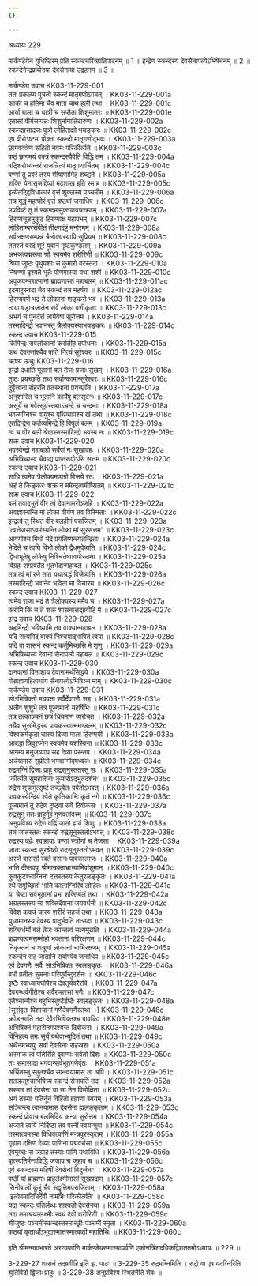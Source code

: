 ```yaml
---
{}

---
```



अध्यायः 229

मार्कण्डेयेन युधिष्ठिरम् प्रति स्कन्दचरित्रप्रतिपादनम् ॥ 1 ॥ इन्द्रेण स्कन्दस्य देवसैनापत्येऽभिषेचनम् ॥ 2 ॥ स्कन्देनेन्द्रप्रार्थनया देवसेनाया उद्वहनम् ॥ 3 ॥

मार्कण्डेय उवाच 	KK03-11-229-001  
ततः प्रकल्प्य पुत्रत्वे स्कन्दं मातृगणोऽगमत् ।	KK03-11-229-001a  
काकी च हलिमा चैव माता चाथ हली तथा ।	KK03-11-229-001c  
आर्या बाला च धात्री च सप्तैता शिशुमातरः ॥	KK03-11-229-001e  
एतासां वीर्यसम्पन्नः शिशुर्नामातिदारुणः ।	KK03-11-229-002a  
स्कन्दप्रसादजः पुत्रो लोहिताक्षो भयङ्करः ॥	KK03-11-229-002c  
एष वीरोऽष्टमः प्रोक्तः स्कन्दो मातृगणोद्भवः ।	KK03-11-229-003a  
छागवक्त्रेण सहितो नवमः परिकीर्त्यते ॥	KK03-11-229-003c  
षष्ठं छागमयं वक्त्रं स्कन्दस्यैवेति विद्धि तम् ।	KK03-11-229-004a  
षट्शिरोभ्यन्तरं राजन्नित्यं मातृगणार्चितम् ॥	KK03-11-229-004c  
षण्णां तु प्रवरं तस्य शीर्षाणामिह शब्द्यते ।	KK03-11-229-005a  
शक्तिं येनासृजद्दिव्यां भद्रशाख इति स्म ह ॥	KK03-11-229-005c  
इत्येतद्द्विविधाकारं वृत्तं शुक्लस्य पञ्चमीम् ।	KK03-11-229-006a  
तत्र युद्धं महाघोरं वृत्तं षष्ठ्यां जनाधिप ॥	KK03-11-229-006c  
उपविष्टं तु तं स्कन्दमामुक्तकवचस्रजम् ।	KK03-11-229-007a  
हिरण्यचूडमुकुटं हिरण्याक्षं महाप्रभम् ॥	KK03-11-229-007c  
लोहिताम्बरसंवीतं तीक्ष्णदंष्ट्रं मनोरमम् ।	KK03-11-229-008a  
सर्वलक्षणसम्पन्नं त्रैलोक्यस्यापि सुप्रियम् ॥	KK03-11-229-008c  
ततस्तं वरदं शूरं युवानं मृष्टकुण्डलम् ।	KK03-11-229-009a  
अभजत्पद्मरूपा श्रीः स्वयमेव शरीरिणी ॥	KK03-11-229-009c  
श्रिया जुष्टः पृथुयशाः स कुमारो वरस्तदा ।	KK03-11-229-010a  
निषण्णो दृश्यते भूतैः पौर्णमास्यां यथा शशी ॥	KK03-11-229-010c  
अपूजयन्महात्मानो ब्राह्मणास्तं महाबलम् ॥	KK03-11-229-011ac  
इदमाहुस्तदा चैव स्कन्दं तत्र महर्षयः ॥	KK03-11-229-012ac  
हिरण्यवर्ण भद्रं ते लोकानां शङ्करो भव ।	KK03-11-229-013a  
त्वया षड्रात्रजातेन सर्वे लोका वशीकृताः ॥	KK03-11-229-013c  
अभयं च पुनर्दत्तं त्वयैवैषां सुरोत्तम ।	KK03-11-229-014a  
तस्मादिन्द्रो भवानस्तु त्रैलोक्यस्याभयङ्करः ॥	KK03-11-229-014c  
स्कन्द उवाच 	KK03-11-229-015  
किमिन्द्रः सर्वलोकानां करोतीह तपोधनाः ।	KK03-11-229-015a  
कथं देवगणांश्चैव पाति नित्यं सुरेश्वरः ॥	KK03-11-229-015c  
ऋषय ऊचुः 	KK03-11-229-016  
इन्द्रो दधाति भूतानां बलं तेजः प्रजाः सुखम् ।	KK03-11-229-016a  
तुष्टः प्रयच्छति तथा सर्वान्कामान्सुरेश्वरः ॥	KK03-11-229-016c  
दुर्वृत्तानां संहरति व्रतस्थानां प्रयच्छति ।	KK03-11-229-017a  
अनुशास्ति च भूतानि कार्येषु बलसूदनः ॥	KK03-11-229-017c  
असूर्ये च भवेत्सूर्यस्तथाऽचन्द्रे च चन्द्रमाः ।	KK03-11-229-018a  
भवत्यग्निश्च वायुश्च पृथिव्यापश्च खं तथा ॥	KK03-11-229-018c  
एतदिन्द्रेण कर्तव्यमिन्द्रे हि विपुलं बलम् ।	KK03-11-229-019a  
त्वं च वीर बली श्रेष्ठस्तस्मादिन्द्रो भवस्व नः ॥	KK03-11-229-019c  
शक्र उवाच 	KK03-11-229-020  
भवस्वेन्द्रो महाबाहो सर्वेषां नः सुखावहः ।	KK03-11-229-020a  
अभिषिच्यस्व चैवाद्य प्राप्तरूपोऽसि सत्तम ॥	KK03-11-229-020c  
स्कन्द उवाच 	KK03-11-229-021  
शाधि त्वमेव त्रैलोक्यमव्यग्रो विजये रतः ।	KK03-11-229-021a  
अहं ते किङ्करः शक्र न ममेन्द्रत्वमीप्सितम् ॥	KK03-11-229-021c  
शक्र उवाच 	KK03-11-229-022  
बलं तवाद्भुतं वीर त्वं देवानामरीञ्जहि ।	KK03-11-229-022a  
अवज्ञास्यन्ति मां लोका वीर्यण तव विस्मिताः ॥	KK03-11-229-022c  
इन्द्रत्वे तु स्थितं वीर बलहीनं पराजितम् ।	KK03-11-229-023a  
\'त्वत्तेजसाऽवमंस्यन्ति लोका मां सुरसत्तम\' ॥	KK03-11-229-023c  
आवयोश्च मिथो भेदे प्रयतिष्यन्त्यतन्द्रिताः ।	KK03-11-229-024a  
भेदिते च त्वयि विभो लोको द्वैधमुपेष्यति ॥	KK03-11-229-024c  
द्विधाभूतेषु लोकेषु निश्चितेष्वावयोस्तथा ।	KK03-11-229-025a  
विग्रहः सम्प्रवर्तेत भूतभेदान्महाबल ॥	KK03-11-229-025c  
तत्र त्वं मां रणे तात यथाश्रद्धं विजेष्यसि ।	KK03-11-229-026a  
तस्मादिन्द्रो भवानेव भविता मा विचारय ॥	KK03-11-229-026c  
स्कन्द उवाच 	KK03-11-229-027  
त्वमेव राजा भद्रं ते त्रैलोक्यस्य ममैव च ।	KK03-11-229-027a  
करोमि किं च ते शक्र शासनात्तद्ब्रवीहि मे ॥	KK03-11-229-027c  
इन्द्र उवाच 	KK03-11-229-028  
अहमिन्द्रो भविष्यामि तव वाक्यान्महाबल ।	KK03-11-229-028a  
यदि सत्यमिदं वाक्यं निश्चयाद्भाषितं त्वया ॥	KK03-11-229-028c  
यदि वा शासनं स्कन्द कर्तुमिच्छसि मे शृणु ।	KK03-11-229-029a  
अभिषिच्यस्व देवानां सैनापत्ये महाबल ॥	KK03-11-229-029c  
स्कन्द उवाच 	KK03-11-229-030  
दानवानां विनाशाय देवानामर्थसिद्धये ।	KK03-11-229-030a  
गोब्राह्मणहितार्थाय सैनापत्येऽभिषिञ्च माम् ॥	KK03-11-229-030c  
मार्कण्डेय उवाच 	KK03-11-229-031  
सोऽभिषिक्तो मघवता सर्वैर्देवगणैः सह ।	KK03-11-229-031a  
अतीव शुशुभे तत्र पूज्यमानो महर्षिभिः ॥	KK03-11-229-031c  
तत्र तत्काञ्चनं छत्रं ध्रियमाणं व्यरोचत ।	KK03-11-229-032a  
तथैव सुसमिद्धस्य पावकस्यात्ममण्डलम् ॥	KK03-11-229-032c  
विश्वकर्मकृता चास्य दिव्या माला हिरण्मयी ।	KK03-11-229-033a  
आबद्धा त्रिपुरघ्नेन स्वयमेव यशस्विना ॥	KK03-11-229-033c  
आगम्य मनुजव्याघ्र सह देव्या परन्तप ।	KK03-11-229-034a  
अर्चयामास सुप्रीतो भगवान्गोवृषध्वजः ॥	KK03-11-229-034c  
रुद्रमग्निं द्विजाः प्राहू रुद्रसूनुस्ततस्तु सः ।	KK03-11-229-035a  
\'कीर्त्यते सुमहातेजाः कुमारोऽद्भुतदर्शनः\' ॥	KK03-11-229-035c  
रुद्रेण शुक्रमुत्सृष्टं तच्छ्वेतः पर्वतोऽभवत् ।	KK03-11-229-036a  
पावकस्येन्द्रियं श्वेते कृत्तिकाभिः कृतं नगे ॥	KK03-11-229-036c  
पूज्यमानं तु रुद्रेण दृष्ट्वा सर्वे दिवौकसः ।	KK03-11-229-037a  
रुद्रसूनुं ततः प्राहुर्गुहं गुणवतांवरम् ॥	KK03-11-229-037c  
अनुप्रविश्य रुद्रेण वह्निं जातो ह्ययं शिशुः ।	KK03-11-229-038a  
तत्र जातस्ततः स्कन्दो रुद्रसूनुस्ततोऽभवत् ॥	KK03-11-229-038c  
रुद्रस्य वह्नेः स्वाहायाः षण्णां स्त्रीणां च तेजसा ।	KK03-11-229-039a  
जातः स्कन्दः सुरश्रेष्ठो रुद्रसूनुस्ततोऽभवत् ॥	KK03-11-229-039c  
अरजे वाससी रक्ते वसानः पावकात्मजः ।	KK03-11-229-040a  
भाति दीप्तवपुः श्रीमान्रक्ताभ्राभ्यामिवांशुमान् ॥	KK03-11-229-040c  
कुक्कुटश्चाग्निना दत्तस्तस्य केतुरलङ्कृतः ।	KK03-11-229-041a  
रथे समुच्छ्रितो भाति कालाग्निरिव लोहितः ॥	KK03-11-229-041c  
या चेष्टा सर्वभूतानां प्रभा शक्तिर्बलं तथा ।	KK03-11-229-042a  
अग्रतस्तस्य सा शक्तिर्देवानां जयवर्धनी ॥	KK03-11-229-042c  
विवेश कवचं चास्य शरीरं सहजं तथा ।	KK03-11-229-043a  
युध्यमानस्य देवस्य प्रादुर्भवति तत्सदा ॥	KK03-11-229-043c  
शक्तिर्धर्मो बलं तेजः कान्तत्वं सत्यमुन्नतिः ।	KK03-11-229-044a  
ब्रह्मण्यत्वमसम्मोहो भक्तानां परिरक्षणम् ॥	KK03-11-229-044c  
निकृन्तनं च शत्रूणां लोकानां चाभिरक्षणम् ।	KK03-11-229-045a  
स्कन्देन सह जातानि सर्वाण्येव जनाधिप ॥	KK03-11-229-045c  
एवं देवगणैः सर्वैः सोऽभिषिक्तः स्वलङ्कृतः ।	KK03-11-229-046a  
बभौ प्रतीतः सुमनाः परिपूर्णेन्दुदर्शनः ॥	KK03-11-229-046c  
इष्टैः स्वाध्यायघोषैश्च देवतूर्यवरैरपि ।	KK03-11-229-047a  
देवगन्धर्वगीतैश्च सर्वैरप्सरसां गणैः ॥	KK03-11-229-047c  
एतैश्चान्यैश्च बहुभिस्तुष्टैर्हृष्टैः स्वलङ्कृतः ।	KK03-11-229-048a  
[सुसंवृतः पिशाचानां गणैर्देवगणैस्तथा ।]	KK03-11-229-048c  
क्रीडन्भाति तदा देवैरभिषिक्तश्च पावकिः ॥	KK03-11-229-048e  
अभिषिक्तं महासेनमपश्यन्त दिवौकसः ।	KK03-11-229-049a  
विनिहत्य तमः सूर्यं यथैवाभ्युदितं तथा ॥	KK03-11-229-049c  
अथैनमभ्ययुः सर्वा देवसेनाः सहस्रशः ।	KK03-11-229-050a  
अस्माकं त्वं पतिरिति ब्रुवाणाः सर्वतो दिशः ॥	KK03-11-229-050c  
ताः समासाद्य भगवान्सर्वभूतगणैर्वृतः ।	KK03-11-229-051a  
अर्चितस्तु स्तुतश्चैव सान्त्वयामास ता अपि ॥	KK03-11-229-051c  
शतक्रतुश्चाभिषिच्य स्कन्दं सेनापतिं तदा ।	KK03-11-229-052a  
सस्मार तां देवसेनां या सा तेन विमोक्षिता ॥	KK03-11-229-052c  
अयं तस्याः पतिर्नूनं विहितो ब्रह्मणा स्वयम् ।	KK03-11-229-053a  
सञ्चिन्त्य त्वानयामास देवसेनां ह्यलङ्कृताम् ॥	KK03-11-229-053c  
स्कन्दं प्रोवाच बलभिदियं कन्या सुरोत्तम ।	KK03-11-229-054a  
अजाते त्वयि निर्दिष्टा तव पत्नी स्वयम्भुवा ॥	KK03-11-229-054c  
तस्मात्त्वमस्या विधिवत्पाणिं मन्त्रपुरस्कृतम् ।	KK03-11-229-055a  
गृहाण दक्षिणं देव्याः पाणिना पद्मवर्चसा ॥	KK03-11-229-055c  
एवमुक्तः स जग्राह तस्याः पाणिं यथाविधि ।	KK03-11-229-056a  
बृहस्पतिर्मन्त्रविद्धि जजाप च जुहाव च ॥	KK03-11-229-056c  
एवं स्कन्दस्य महिषीं देवसेनां विदुर्जनाः ।	KK03-11-229-057a  
षष्ठीं यां ब्राह्मणाः प्राहुर्लक्ष्मीमासां सुखप्रदाम् ॥	KK03-11-229-057c  
सिनीबालीं कुहूं चैव सद्वृत्तिमपराजिताम् ।	KK03-11-229-058a  
\'इत्येवमादिभिर्देवी नामभिः परिकीर्त्यते\' ॥	KK03-11-229-058c  
यदा स्कन्दः पतिर्लब्धः शाश्वतो देवसेनया ।	KK03-11-229-059a  
तदा तमाश्रयल्लक्ष्मीः स्वयं देवी शरीरिणी ॥	KK03-11-229-059c  
श्रीजुष्टः पञ्चमीस्कन्दस्तस्माच्छ्रीः पञ्चमी स्मृता ।	KK03-11-229-060a  
षष्ठ्यां कृतार्थोऽभूद्यस्मात्तस्मात्षष्ठी महातिथिः ॥	KK03-11-229-060c  

इति श्रीमन्महाभारते अरण्यपर्वणि मार्कण्डेयसमास्यापर्वणि एकोनत्रिंशदधिकद्विशततमोऽध्यायः ॥ 229 ॥

3-229-27 शासनं तद्ब्रवीहि इति झ. पाठः ॥ 3-229-35 रुद्रमग्निमिति । रुद्रो वा एष यदग्निरिति श्रुतिविदो द्विजाः प्राहुः ॥ 3-229-38 अनुप्रविश्य स्थितेनेति शेषः ॥
